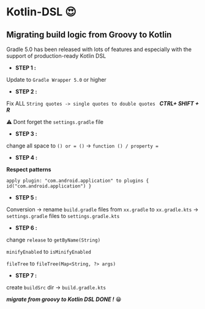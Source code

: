 # Kotlin-DSL :heart_eyes:

## Migrating build logic from Groovy to Kotlin

Gradle 5.0 has been released with lots of features and especially with the support of production-ready Kotlin DSL 


- **STEP 1 :**

Update to ``Gradle Wrapper 5.0`` or higher


- **STEP 2 :**

Fix ALL ``String quotes -> single quotes to double quotes `` ***CTRL+ SHIFT + R***

⚠️ Dont forget the ``settings.gradle`` file

- **STEP 3 :**

change all space to ``() or = ()`` -> ``function () / property =``


- **STEP 4 :**

**Respect patterns**

``apply plugin: "com.android.application" to plugins {
    id("com.android.application")
    }``
    


- **STEP 5 :**

Conversion ->  rename ``build.gradle`` files from ``xx.gradle`` to ``xx.gradle.kts``  -> ``settings.gradle`` files to ``settings.gradle.kts ``




- **STEP 6 :**

change ``release`` to ``getByName(String)`` 

``minifyEnabled`` to ``isMinifyEnabled`` 

``fileTree`` to ``fileTree(Map<String, ?> args)``



- **STEP 7 :**

create ``buildSrc`` dir -> ``build.gradle.kts ``


***migrate from groovy to Kotlin DSL DONE !*** :grin:


